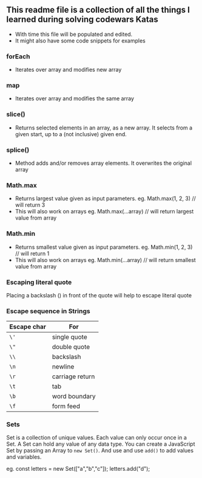 ## This readme file is a collection of all the things I learned during solving codewars Katas

- With time this file will be populated and edited.
- It might also have some code snippets for examples


### forEach
- Iterates over array and modifies new array

### map
- Iterates over array and modifies the same array

### slice()
- Returns selected elements in an array, as a new array. It selects from a given start, up to a (not inclusive) given end.

### splice()
- Method adds and/or removes array elements. It overwrites the original array

### Math.max
- Returns largest value given as input parameters. 
eg. Math.max(1, 2, 3) // will return 3
- This will also work on arrays
eg. Math.max(...array) // will return largest value from array

### Math.min
- Returns smallest value given as input parameters. 
eg. Math.min(1, 2, 3) // will return 1
- This will also work on arrays
eg. Math.min(...array) // will return smallest value from array

### Escaping literal quote
Placing a backslash (\) in front of the quote will help to escape literal quote

### Escape sequence in Strings
Escape char | For
--- | --- 
`\'` | single quote
`\"` | double quote
`\\` | backslash
`\n` | newline
`\r` | carriage return
`\t` | tab
`\b` | word boundary
`\f` | form feed

### Sets
Set is a collection of unique values. Each value can only occur once in a Set. A Set can hold any value of any data type. You can create a JavaScript Set by passing an Array to `new Set()`. And use and use `add()` to add values and variables.

eg. const letters = new Set(["a","b","c"]);
letters.add("d");
